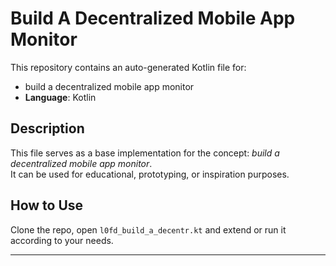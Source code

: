 # Build A Decentralized Mobile App Monitor

This repository contains an auto-generated Kotlin file for:

- build a decentralized mobile app monitor
- **Language**: Kotlin

## Description

This file serves as a base implementation for the concept: *build a decentralized mobile app monitor*.  
It can be used for educational, prototyping, or inspiration purposes.

## How to Use

Clone the repo, open `l0fd_build_a_decentr.kt` and extend or run it according to your needs.

---


